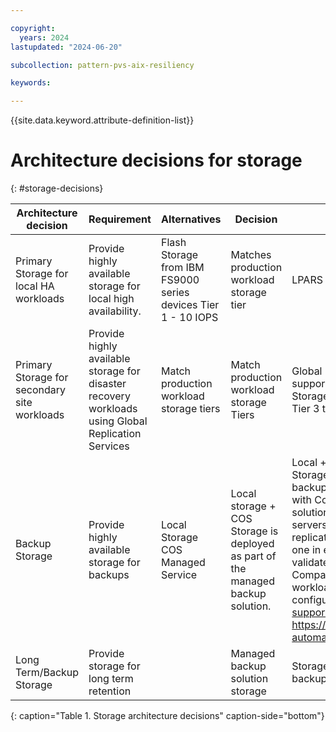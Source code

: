 ```yaml
---

copyright:
  years: 2024
lastupdated: "2024-06-20"

subcollection: pattern-pvs-aix-resiliency

keywords:

---
```


{{site.data.keyword.attribute-definition-list}}

# Architecture decisions for storage
{: #storage-decisions}




| Architecture decision | Requirement | Alternatives | Decision | Rationale |
|------|------|------|-------|-----|
| Primary Storage for local HA workloads | Provide highly available storage for local high availability. | Flash Storage from IBM FS9000 series devices Tier 1 - 10 IOPS | Matches production workload storage tier | LPARS share the same local storage |
| Primary Storage for secondary site workloads | Provide highly available storage for disaster recovery workloads using Global Replication Services  | Match production workload storage tiers | Match production workload storage Tiers | Global Replication Services (GRS) does not support mixed Tiers for the same environment. Storage needs to like to like – Tier 1 to Tier 1, Tier 3 to Tier 3 |
| Backup Storage | Provide highly available storage for backups | Local Storage COS Managed Service | Local storage + COS Storage is deployed as part of the managed backup solution. | Local + COS storage for mksysb images \n Storage is deployed as part of the managed backup solution. \n Secure Automated Backup with Compass is a fully managed backup solution for AIX and Linux workloads. \n Backup servers are preconfigured in data centers and replicated to another region. \n 2 copies of data, one in each MZR, service is setup in pairs; validate Secure Automated Backup with Compass datacenter pairings match your workload locations. \n For sizing and configuration reach out to Cobalt Iron via [support](http://support.cobaltiron.com/) https://cloud.ibm.com/catalog/services/secure-automated-backup-with-compass\#about |
| Long Term/Backup Storage | Provide storage for long term retention | |Managed backup solution storage| Storage is deployed as part of the managed backup solution. |
{: caption="Table 1. Storage architecture decisions" caption-side="bottom"}
